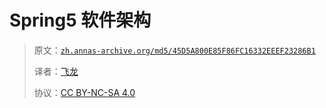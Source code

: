 # Spring5 软件架构

> 原文：[`zh.annas-archive.org/md5/45D5A800E85F86FC16332EEEF23286B1`](https://zh.annas-archive.org/md5/45D5A800E85F86FC16332EEEF23286B1)
> 
> 译者：[飞龙](https://github.com/wizardforcel)
> 
> 协议：[CC BY-NC-SA 4.0](http://creativecommons.org/licenses/by-nc-sa/4.0/)